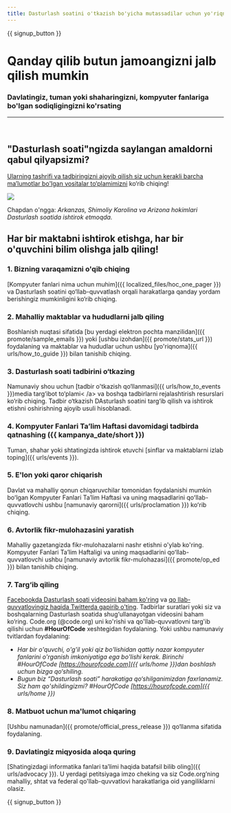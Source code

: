 ```yaml
---
title: Dasturlash soatini o'tkazish bo'yicha mutassadilar uchun yo'riqnoma
---
```


{{ signup_button }}

# Qanday qilib butun jamoangizni jalb qilish mumkin

### Davlatingiz, tuman yoki shaharingizni, kompyuter fanlariga bo'lgan sodiqligingizni ko'rsating

* * *

</br>

## "Dasturlash soati"ngizda saylangan amaldorni qabul qilyapsizmi?

[Ularning tashrifi va tadbiringizni ajoyib qilish siz uchun kerakli barcha ma’lumotlar bo'lgan vositalar to‘plamimizni](/files/elected-official.pdf) ko‘rib chiqing!

![](/images/fit-800/hoc_govs.png)

Chapdan o'ngga: *Arkanzas, Shimoliy Karolina va Arizona hokimlari Dasturlash soatida ishtirok etmoqda.*

## Har bir maktabni ishtirok etishga, har bir o'quvchini bilim olishga jalb qiling!

### 1. Bizning varaqamizni o'qib chiqing

[Kompyuter fanlari nima uchun muhim]({{ localized_files/hoc_one_pager }}) va Dasturlash soatini qo‘llab-quvvatlash orqali harakatlarga qanday yordam berishingiz mumkinligini ko‘rib chiqing.

### 2. Mahalliy maktablar va hududlarni jalb qiling

Boshlanish nuqtasi sifatida [bu yerdagi elektron pochta manzilidan]({{ promote/sample_emails }}) yoki [ushbu izohdan]({{ promote/stats_url }}) foydalaning va maktablar va hududlar uchun ushbu [yo'riqnoma]({{ urls/how_to_guide }}) bilan tanishib chiqing.

### 3. Dasturlash soati tadbirini o‘tkazing

Namunaviy shou uchun [tadbir o'tkazish qo‘llanmasi]({{ urls/how_to_events }})media targ‘ibot to‘plami< /a> va boshqa tadbirlarni rejalashtirish resurslari ko‘rib chiqing. Tadbir o‘tkazish DAsturlash soatini targ‘ib qilish va ishtirok etishni oshirishning ajoyib usuli hisoblanadi.</p> 

### 4. Kompyuter Fanlari Taʼlim Haftasi davomidagi tadbirda qatnashing ({{ kampanya_date/short }})

Tuman, shahar yoki shtatingizda ishtirok etuvchi [sinflar va maktablarni izlab toping]({{ urls/events }}).

### 5. E'lon yoki qaror chiqarish

Davlat va mahalliy qonun chiqaruvchilar tomonidan foydalanishi mumkin boʻlgan Kompyuter Fanlari Taʼlim Haftasi va uning maqsadlarini qoʻllab-quvvatlovchi ushbu [namunaviy qarorni]({{ urls/proclamation }}) koʻrib chiqing.

### 6. Avtorlik fikr-mulohazasini yaratish

Mahalliy gazetangizda fikr-mulohazalarni nashr etishni o'ylab ko'ring. Kompyuter Fanlari Taʼlim Haftaligi va uning maqsadlarini qoʻllab-quvvatlovchi ushbu [namunaviy avtorlik fikr-mulohazasi]({{ promote/op_ed }}) bilan tanishib chiqing.

### 7. Targ‘ib qiling

[Facebookda Dasturlash soati videosini baham ko'ring](https://www.facebook.com/sharer/sharer.php?u=http%3A%2F%2Fhourofcode.com%2Fus) va [qo llab-quvvatlovingiz haqida Twitterda gapirib o'ting](https://twitter.com/intent/tweet?url=http%3A%2F%2Fhourofcode.com&text=I%27m%20participating%20in%20this%20year%27s%20%23HourOfCode%2C%20are%20you%3F%20%40codeorg&original_referer=https%3A%2F%2Fwww.google.com%2Furl%3Fq%3Dhttps%253A%252F%252Ftwitter.com%252Fshare%253Fhashtags%253D%2526amp%253Brelated%253Dcodeorg%2526amp%253Btext%253DI%252527m%252Bparticipating%252Bin%252Bthis%252Byear%252527s%252B%252523HourOfCode%25252C%252Bare%252Byou%25253F%252B%252540codeorg%2526amp%253Burl%253Dhttp%25253A%25252F%25252Fhourofcode.com%26sa%3DD%26sntz%3D1%26usg%3DAFQjCNE1GLTUbKZfMlEh9Aj5w0iswz6PYQ&related=codeorg&hashtags=). Tadbirlar suratlari yoki siz va boshqalarning Dasturlash soatida shug‘ullanayotgan videosini baham ko‘ring. Code.org (@code.org) uni ko'rishi va qo'llab-quvvatlovni targ'ib qilishi uchun **#HourOfCode** xeshtegidan foydalaning. Yoki ushbu namunaviy tvitlardan foydalaning:

- *Har bir o'quvchi, o'g'il yoki qiz bo'lishidan qattiy nazar kompyuter fanlarini o'rganish imkoniyatiga ega bo'lishi kerak. Birinchi #HourOfCode [https://hourofcode.com]({{ urls/home }})dan boshlash uchun bizga qo‘shiling.*
- *Bugun biz “Dasturlash soati” harakatiga qo‘shilganimizdan faxrlanamiz. Siz ham qo'shildingizmi? #HourOfCode [https://hourofcode.com]({{ urls/home }})*

### 8. Matbuot uchun ma'lumot chiqaring

[Ushbu namunadan]({{ promote/official_press_release }}) qo‘llanma sifatida foydalaning.

### 9. Davlatingiz miqyosida aloqa quring

[Shatingizdagi informatika fanlari ta’limi haqida batafsil bilib oling]({{ urls/advocacy }}). U yerdagi petitsiyaga imzo cheking va siz Code.org’ning mahalliy, shtat va federal qo'llab-quvvatlovi harakatlariga oid yangiliklarni olasiz.

{{ signup_button }}